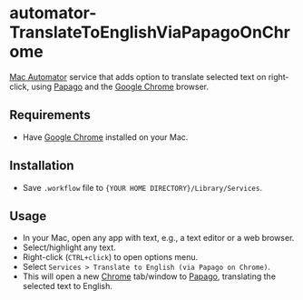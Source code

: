 # automator-TranslateToEnglishViaPapagoOnChrome
[Mac Automator](https://support.apple.com/en-mt/guide/automator/welcome/mac) service that adds option to translate selected text on right-click, using [Papago](https://papago.naver.com/) and the [Google Chrome](https://www.google.com/chrome/) browser.

## Requirements
- Have [Google Chrome](https://www.google.com/chrome/) installed on your Mac.  

## Installation
- Save `.workflow` file to `{YOUR HOME DIRECTORY}/Library/Services`.

## Usage
- In your Mac, open any app with text, e.g., a text editor or a web browser.
- Select/highlight any text.
- Right-click (`CTRL+click`) to open options menu.
- Select `Services > Translate to English (via Papago on Chrome)`.
- This will open a new [Chrome](https://www.google.com/chrome/) tab/window to [Papago](https://papago.naver.com/), translating the selected text to English. 
